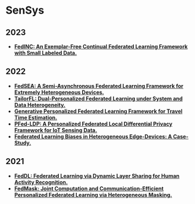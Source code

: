 # SenSys

## 2023

- **[FedINC: An Exemplar-Free Continual Federated Learning Framework with Small Labeled Data.](https://dl.acm.org/doi/pdf/10.1145/3625687.3625800)**

## 2022

- **[FedSEA: A Semi-Asynchronous Federated Learning Framework for Extremely Heterogeneous Devices.](https://dl.acm.org/doi/pdf/10.1145/3560905.3568538)**
- **[TailorFL: Dual-Personalized Federated Learning under System and Data Heterogeneity.](https://dl.acm.org/doi/pdf/10.1145/3560905.3568503)**
- **[Generative Personalized Federated Learning Framework for Travel Time Estimation.](https://dl.acm.org/doi/abs/10.1145/3560905.3568083)**
- **[PFed-LDP: A Personalized Federated Local Differential Privacy Framework for IoT Sensing Data.](https://dl.acm.org/doi/abs/10.1145/3560905.3568073)**
- **[Federated Learning Biases in Heterogeneous Edge-Devices: A Case-Study.](https://yasrachandio.github.io/yasra_files/khotso_aichallange_submission.pdf)**

## 2021

- **[FedDL: Federated Learning via Dynamic Layer Sharing for Human Activity Recognition.](https://dl.acm.org/doi/abs/10.1145/3485730.3485946)**
- **[FedMask: Joint Computation and Communication-Efficient Personalized Federated Learning via Heterogeneous Masking.](https://dl.acm.org/doi/pdf/10.1145/3485730.3485929)**